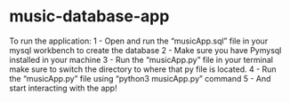 # music-database-app

To run the application:
1 - Open and run the “musicApp.sql” file in your mysql workbench to create the database
2 - Make sure you have Pymysql installed in your machine
3 - Run the “musicApp.py” file in your terminal make sure to switch the directory to where that py file is located. 
4 - Run the “musicApp.py” file using “python3 musicApp.py” command
5 - And start interacting with the app!
